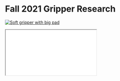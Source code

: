 # Fall 2021 Gripper Research 

[![Soft gripper with big pad]({image-url})]({https://drive.google.com/file/d/1uCfbzQuyYQlM2ran1sw1y2VvNXj0LA_I/view?usp=sharing} "Soft gripper with big pad")
<iframe
    src = "videos/soft_gripper_big_pad.mp4"
></iframe>
